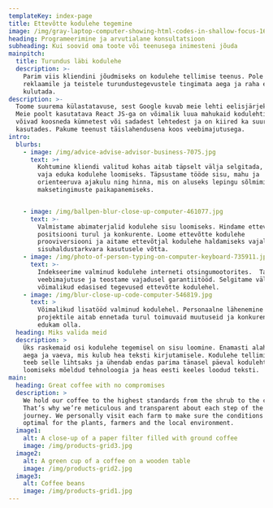```yaml
---
templateKey: index-page
title: Ettevõtte kodulehe tegemine
image: /img/gray-laptop-computer-showing-html-codes-in-shallow-focus-160107.jpg
heading: Programeerimine ja arvutialane konsultatsioon
subheading: Kui soovid oma toote või teenusega inimesteni jõuda
mainpitch:
  title: Turundus läbi kodulehe
  description: >-
    Parim viis kliendini jõudmiseks on kodulehe tellimise teenus. Pole vaja
    reklaamile ja teistele turundustegevustele tingimata aega ja raha enam
    kulutada.
description: >-
  Toome suurema külastatavuse, sest Google kuvab meie lehti eelisjärjekorras.
  Meie poolt kasutatava React JS-ga on võimalik luua mahukaid kodulehti, mis
  võivad koosneda kümnetest või sadadest lehtedest ja on kiired ka suuri pilte
  kasutades. Pakume teenust täislahendusena koos veebimajutusega.
intro:
  blurbs:
    - image: /img/advice-advise-advisor-business-7075.jpg
      text: >+
        Kohtumine kliendi valitud kohas aitab täpselt välja selgitada, mida on
        vaja eduka kodulehe loomiseks. Täpsustame tööde sisu, mahu ja
        orienteeruva ajakulu ning hinna, mis on aluseks lepingu sõlmimiseks ja
        maksetingimuste paikapanemiseks.


    - image: /img/ballpen-blur-close-up-computer-461077.jpg
      text: >-
        Valmistame abimaterjalid kodulehe sisu loomiseks. Hindame ettevõtte
        positsiooni turul ja konkurente. Loome ettevõtte kodulehe
        prooviversiooni ja aitame ettevõtjal kodulehe haldamiseks vajaliku
        sisuhaldustarkvara kasutusele võtta.
    - image: /img/photo-of-person-typing-on-computer-keyboard-735911.jpg
      text: >-
        Indekseerime valminud kodulehe interneti otsingumootorites.  Tagame
        veebimajutuse ja teostame vajadusel garantiitööd. Selgitame välja
        võimalikud edasised tegevused ettevõtte kodulehel.
    - image: /img/blur-close-up-code-computer-546819.jpg
      text: >
        Võimalikud lisatööd valminud kodulehel. Personaalne lähenemine igale
        projektile aitab ennetada turul toimuvaid muutuseid ja konkurentidest
        edukam olla.       
  heading: Miks valida meid
  description: >
    Üks raskemaid osi kodulehe tegemisel on sisu loomine. Enamasti alahinnatakse
    aega ja vaeva, mis kulub hea teksti kirjutamisele. Kodulehe tellimise teenus
    teeb selle lihtsaks ja ühendab endas parima tänasel päeval kodulehtede
    loomiseks mõeldud tehnoloogia ja heas eesti keeles loodud teksti.
main:
  heading: Great coffee with no compromises
  description: >
    We hold our coffee to the highest standards from the shrub to the cup.
    That’s why we’re meticulous and transparent about each step of the coffee’s
    journey. We personally visit each farm to make sure the conditions are
    optimal for the plants, farmers and the local environment.
  image1:
    alt: A close-up of a paper filter filled with ground coffee
    image: /img/products-grid3.jpg
  image2:
    alt: A green cup of a coffee on a wooden table
    image: /img/products-grid2.jpg
  image3:
    alt: Coffee beans
    image: /img/products-grid1.jpg
---
```


